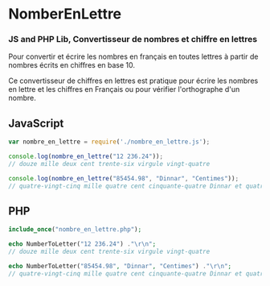 # NomberEnLettre

### JS and PHP Lib, Convertisseur de nombres et chiffre en lettres
Pour convertir et écrire les nombres en français en toutes lettres à partir de nombres écrits en chiffres en base 10.

Ce convertisseur de chiffres en lettres est pratique pour écrire les nombres en lettre et les chiffres en Français ou pour vérifier l'orthographe d'un nombre.

## JavaScript
```js
var nombre_en_lettre = require('./nombre_en_lettre.js');

console.log(nombre_en_lettre("12 236.24"));
// douze mille deux cent trente-six virgule vingt-quatre

console.log(nombre_en_lettre("85454.98", "Dinnar", "Centimes"));
// quatre-vingt-cinq mille quatre cent cinquante-quatre Dinnar et quatre-vingt-dix-huit Centimes

```

## PHP
```php
include_once("nombre_en_lettre.php");

echo NumberToLetter("12 236.24") ."\r\n";
// douze mille deux cent trente-six virgule vingt-quatre

echo NumberToLetter("85454.98", "Dinnar", "Centimes") ."\r\n";
// quatre-vingt-cinq mille quatre cent cinquante-quatre Dinnar et quatre-vingt-dix-huit Centimes

```